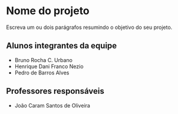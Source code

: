 # Nome do projeto
Escreva um ou dois parágrafos resumindo o objetivo do seu projeto.

## Alunos integrantes da equipe

* Bruno Rocha C. Urbano
* Henrique Dani Franco Nezio
* Pedro de Barros Alves

## Professores responsáveis

* João Caram Santos de Oliveira
